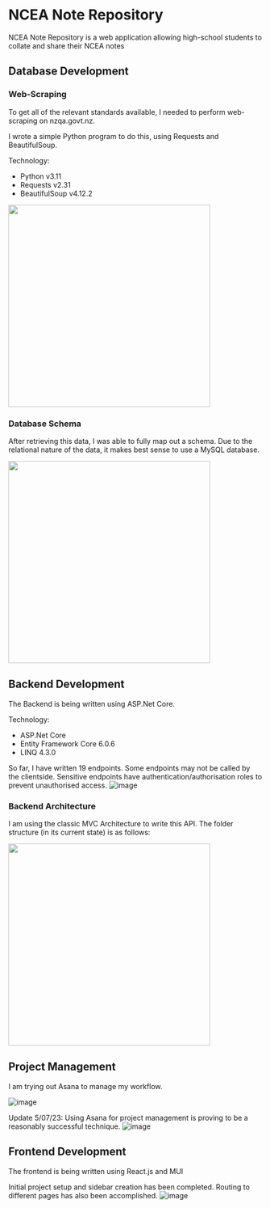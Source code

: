 # NCEA Note Repository
NCEA Note Repository is a web application allowing high-school students to collate and share their NCEA notes

## Database Development
### Web-Scraping
To get all of the relevant standards available, I needed to perform web-scraping on nzqa.govt.nz. 

I wrote a simple Python program to do this, using Requests and BeautifulSoup.

Technology:
- Python v3.11
- Requests v2.31
- BeautifulSoup v4.12.2

<img src="https://github.com/Lucaseng/NCEANoteRepository/assets/26078574/e7b309cc-ed3f-4e18-96b1-244aa0b8ec1b" height="400">

### Database Schema
After retrieving this data, I was able to fully map out a schema. Due to the relational nature of the data, it makes best sense to use a MySQL database.

<img src="https://github.com/Lucaseng/NCEANoteRepository/assets/26078574/b08f015b-210b-46e2-8e66-3d00409157c7" height="400">

## Backend Development

The Backend is being written using ASP.Net Core.

Technology:
- ASP.Net Core 
- Entity Framework Core 6.0.6
- LINQ 4.3.0

So far, I have written 19 endpoints. Some endpoints may not be called by the clientside. Sensitive endpoints have authentication/authorisation roles to prevent unauthorised access.
![image](https://github.com/Lucaseng/NCEANoteRepository/assets/26078574/3cb2de2a-a72a-40f6-b9d0-81bc0e0241e2)

### Backend Architecture
I am using the classic MVC Architecture to write this API. The folder structure (in its current state) is as follows:

<img src="https://github.com/Lucaseng/NCEANoteRepository/assets/26078574/2f11dc4c-1d4c-4c4b-bdec-38ea0bc35f6a" height="400">

## Project Management
I am trying out Asana to manage my workflow.

![image](https://github.com/Lucaseng/NCEANoteRepository/assets/26078574/92d2f8e6-8dfe-4012-ab76-c2f0a1d7bc49)

Update 5/07/23: Using Asana for project management is proving to be a reasonably successful technique. 
![image](https://github.com/Lucaseng/NCEANoteRepository/assets/26078574/07f2c3dd-3538-4dcf-9de0-724b681b7f2f)


## Frontend Development

The frontend is being written using React.js and MUI

Initial project setup and sidebar creation has been completed. Routing to different pages has also been accomplished.
![image](https://github.com/Lucaseng/NCEANoteRepository/assets/26078574/70bdec6a-4e7e-4b7e-852f-f2fa7605ac3a)
